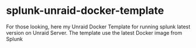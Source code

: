 # splunk-unraid-docker-template
For those looking, here my Unraid Docker Template for running splunk latest version on Unraid Server. The template use the latest Docker image from Splunk
